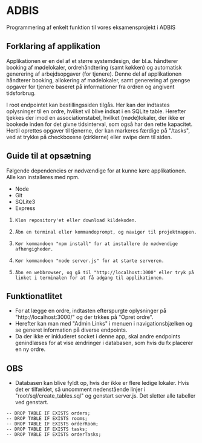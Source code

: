 # ADBIS
Programmering af enkelt funktion til vores eksamensprojekt i ADBIS

## Forklaring af applikation

Applikationen er en del af et større systemdesign, der bl.a. håndterer booking af mødelokaler, ordrehåndtering (samt køkken) og automatisk generering af arbejdsopgaver (for tjenere). Denne del af applikationen håndterer booking, allokering af mødelokaler, samt generering af gængse opgaver for tjenere baseret på informationer fra ordren og angivent tidsforbrug.

I root endpointet kan bestillingssiden tilgås. Her kan der indtastes oplysninger til en ordre, hvilket vil blive indsat i en SQLite table. Herefter tjekkes der imod en associationstabel, hvilket (møde)lokaler, der ikke er bookede inden for det givne tidsinterval, som også har den rette kapacitet. Hertil oprettes opgaver til tjenerne, der kan markeres færdige på "/tasks", ved at trykke på checkboxene (cirklerne) eller swipe dem til siden.

## Guide til at opsætning

Følgende dependencies er nødvændige for at kunne køre applikationen. Alle kan installeres med npm.

- Node
- Git
- SQLite3
- Express

1.     Klon repository'et eller download kildekoden.
2.     Åbn en terminal eller kommandoprompt, og naviger til projektmappen.
3.     Kør kommandoen "npm install" for at installere de nødvendige afhængigheder.
4.     Kør kommandoen "node server.js" for at starte serveren.
5.     Åbn en webbrowser, og gå til "http://localhost:3000" eller tryk på linket i terminalen for at få adgang til applikationen.

## Funktionatlitet

* For at lægge en ordre, indtasten efterspurgte oplysninger på "http://localhost:3000/" og der trkkes på "Opret ordre".
* Herefter kan man med "Admin Links" i menuen i navigationsbjælken og se generet information på diverse endpoints.
* Da der ikke er inkluderet socket i denne app, skal andre endpoints genindlæses for at vise ændringer i databasen, som hvis du fx placerer en ny ordre.

## OBS
* Databasen kan blive fyldt op, hvis der ikke er flere ledige lokaler. Hvis det er tilfældet, så uncomment nedenstående linjer i "root/sql/create_tables.sql" og genstart server.js. Det sletter alle tabeller ved genstart.

```
-- DROP TABLE IF EXISTS orders;
-- DROP TABLE IF EXISTS rooms;
-- DROP TABLE IF EXISTS orderRoom;
-- DROP TABLE IF EXISTS tasks;
-- DROP TABLE IF EXISTS orderTasks;
```